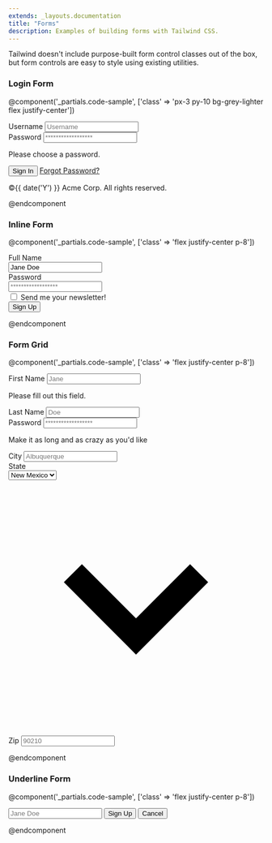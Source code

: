```yaml
---
extends: _layouts.documentation
title: "Forms"
description: Examples of building forms with Tailwind CSS.
---
```


Tailwind doesn't include purpose-built form control classes out of the box, but form controls are easy to style using existing utilities.

### Login Form

@component('_partials.code-sample', ['class' => 'px-3 py-10 bg-grey-lighter flex justify-center'])
<div class="w-full max-w-xs">
  <form class="bg-white shadow-md rounded px-8 pt-6 pb-8 mb-4">
    <div class="mb-4">
      <label class="block text-grey-darker text-sm font-bold mb-2" for="username">
        Username
      </label>
      <input class="shadow appearance-none border rounded w-full py-2 px-3 text-grey-darker" id="username" type="text" placeholder="Username">
    </div>
    <div class="mb-6">
      <label class="block text-grey-darker text-sm font-bold mb-2" for="password">
        Password
      </label>
      <input class="shadow appearance-none border border-red rounded w-full py-2 px-3 text-grey-darker mb-3" id="password" type="password" placeholder="******************">
      <p class="text-red text-xs italic">Please choose a password.</p>
    </div>
    <div class="flex items-center justify-between">
      <button class="bg-blue hover:bg-blue-dark text-white font-bold py-2 px-4 rounded" type="button">
        Sign In
      </button>
      <a class="inline-block align-baseline font-bold text-sm text-blue hover:text-blue-darker" href="#">
        Forgot Password?
      </a>
    </div>
  </form>
  <p class="text-center text-grey text-xs">
    &copy;{{ date('Y') }} Acme Corp. All rights reserved.
  </p>
</div>
@endcomponent

### Inline Form

@component('_partials.code-sample', ['class' => 'flex justify-center p-8'])
<form class="w-full max-w-xs">
  <div class="md:flex md:items-center mb-6">
    <div class="md:w-1/3">
      <label class="block text-grey font-bold md:text-right mb-1 md:mb-0 pr-4" for="inline-full-name">
        Full Name
      </label>
    </div>
    <div class="md:w-2/3">
      <input class="bg-grey-lighter appearance-none border-2 border-grey-lighter hover:border-purple rounded w-full py-2 px-4 text-grey-darker" id="inline-full-name" type="text" value="Jane Doe">
    </div>
  </div>
  <div class="md:flex md:items-center mb-6">
    <div class="md:w-1/3">
      <label class="block text-grey font-bold md:text-right mb-1 md:mb-0 pr-4" for="inline-username">
        Password
      </label>
    </div>
    <div class="md:w-2/3">
      <input class="bg-grey-lighter appearance-none border-2 border-grey-lighter hover:border-purple rounded w-full py-2 px-4 text-grey-darker" id="inline-username" type="password" placeholder="******************">
    </div>
  </div>
  <div class="md:flex md:items-center mb-6">
    <div class="md:w-1/3"></div>
    <label class="md:w-2/3 block text-grey font-bold">
      <input class="mr-2" type="checkbox">
      <span class="text-sm">
        Send me your newsletter!
      </span>
    </label>
  </div>
  <div class="md:flex md:items-center">
    <div class="md:w-1/3"></div>
    <div class="md:w-2/3">
      <button class="shadow bg-purple hover:bg-purple-light text-white font-bold py-2 px-4 rounded" type="button">
        Sign Up
      </button>
    </div>
  </div>
</form>
@endcomponent

### Form Grid

@component('_partials.code-sample', ['class' => 'flex justify-center p-8'])
<form class="w-full max-w-md">
  <div class="flex flex-wrap -mx-3 mb-6">
    <div class="w-full md:w-1/2 px-3 mb-6 md:mb-0">
      <label class="block uppercase tracking-wide text-grey-darker text-xs font-bold mb-2" for="grid-first-name">
        First Name
      </label>
      <input class="appearance-none block w-full bg-grey-lighter text-grey-darker border border-red rounded py-3 px-4 mb-3" id="grid-first-name" type="text" placeholder="Jane">
      <p class="text-red text-xs italic">Please fill out this field.</p>
    </div>
    <div class="w-full md:w-1/2 px-3">
      <label class="block uppercase tracking-wide text-grey-darker text-xs font-bold mb-2" for="grid-last-name">
        Last Name
      </label>
      <input class="appearance-none block w-full bg-grey-lighter text-grey-darker border border-grey-lighter rounded py-3 px-4" id="grid-last-name" type="text" placeholder="Doe">
    </div>
  </div>
  <div class="flex flex-wrap -mx-3 mb-6">
    <div class="w-full px-3">
      <label class="block uppercase tracking-wide text-grey-darker text-xs font-bold mb-2" for="grid-password">
        Password
      </label>
      <input class="appearance-none block w-full bg-grey-lighter text-grey-darker border border-grey-lighter rounded py-3 px-4 mb-3" id="grid-password" type="password" placeholder="******************">
      <p class="text-grey-dark text-xs italic">Make it as long and as crazy as you'd like</p>
    </div>
  </div>
  <div class="flex flex-wrap -mx-3 mb-2">
    <div class="w-full md:w-1/3 px-3 mb-6 md:mb-0">
      <label class="block uppercase tracking-wide text-grey-darker text-xs font-bold mb-2" for="grid-city">
        City
      </label>
      <input class="appearance-none block w-full bg-grey-lighter text-grey-darker border border-grey-lighter rounded py-3 px-4" id="grid-city" type="text" placeholder="Albuquerque">
    </div>
    <div class="w-full md:w-1/3 px-3 mb-6 md:mb-0">
      <label class="block uppercase tracking-wide text-grey-darker text-xs font-bold mb-2" for="grid-state">
        State
      </label>
      <div class="relative">
        <select class="block appearance-none w-full bg-grey-lighter border border-grey-lighter text-grey-darker py-3 px-4 pr-8 rounded" id="grid-state">
          <option>New Mexico</option>
          <option>Missouri</option>
          <option>Texas</option>
        </select>
        <div class="pointer-events-none absolute pin-y pin-r flex items-center px-2 text-grey-darker">
          <svg class="fill-current h-4 w-4" xmlns="http://www.w3.org/2000/svg" viewBox="0 0 20 20"><path d="M9.293 12.95l.707.707L15.657 8l-1.414-1.414L10 10.828 5.757 6.586 4.343 8z"/></svg>
        </div>
      </div>
    </div>
    <div class="w-full md:w-1/3 px-3 mb-6 md:mb-0">
      <label class="block uppercase tracking-wide text-grey-darker text-xs font-bold mb-2" for="grid-zip">
        Zip
      </label>
      <input class="appearance-none block w-full bg-grey-lighter text-grey-darker border border-grey-lighter rounded py-3 px-4" id="grid-zip" type="text" placeholder="90210">
    </div>
  </div>
</form>
@endcomponent

### Underline Form

@component('_partials.code-sample', ['class' => 'flex justify-center p-8'])
<form class="w-full max-w-sm">
  <div class="flex items-center border-b border-b-2 border-teal py-2">
    <input class="appearance-none bg-transparent border-none w-full text-grey-darker mr-3 py-1 px-2" type="text" placeholder="Jane Doe" aria-label="Full name">
    <button class="flex-no-shrink bg-teal hover:bg-teal-dark border-teal hover:border-teal-dark text-sm border-4 text-white py-1 px-2 rounded" type="button">
      Sign Up
    </button>
    <button class="flex-no-shrink border-transparent border-4 text-teal hover:text-teal-darker text-sm py-1 px-2 rounded" type="button">
      Cancel
    </button>
  </div>
</form>
@endcomponent
